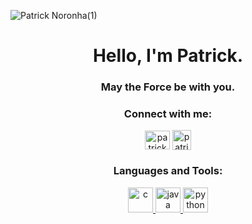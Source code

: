 ![Patrick Noronha(1)](https://github.com/patricknss/patricknss/assets/78814591/be2ea233-2246-4efd-ba28-f5fb755ba474)

<h1 align="center">Hello, I'm Patrick.</h1>
<h3 align="center">May the Force be with you.</h3>

<h3 align="center">Connect with me:</h3>
<p align="center">
<a href="https://instagram.com/patrickn.ss" target="blank"><img align="center" src="https://raw.githubusercontent.com/rahuldkjain/github-profile-readme-generator/master/src/images/icons/Social/instagram.svg" alt="patricknss" height="30" width="40" /></a>
<a href="mailto:patrickskell@proton.me?subject=GitHub Message&body=" target="blank"><img align="center" src="https://github.com/patricknss/patricknss/assets/78814591/215d95a4-d789-4056-b7ff-a7228d26cae4" alt="patricknss" height="32" width="30" /></a>
</p>

<h3 align="center">Languages and Tools:</h3>
<p align="center"> <a href="https://www.cprogramming.com/" target="_blank" rel="noreferrer"> <img src="https://skillicons.dev/icons?i=c" alt="c" width="40" height="40"/> </a> <a href="https://www.java.com" target="_blank" rel="noreferrer"> <img src="https://skillicons.dev/icons?i=java" alt="java" width="40" height="40"/> </a> <a href="https://www.python.org" target="_blank" rel="noreferrer"> <img src="https://skillicons.dev/icons?i=python" alt="python" width="40" height="40"/> </a> </p>





